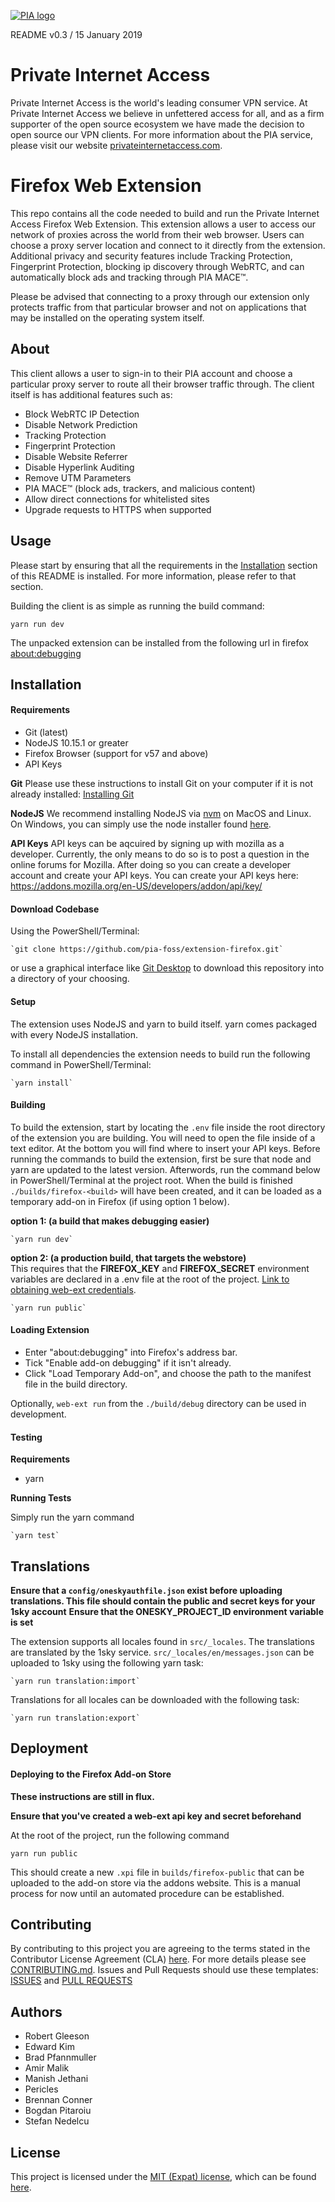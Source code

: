 [![PIA logo][pia-image]][pia-url]

README v0.3 / 15 January 2019

# Private Internet Access
Private Internet Access is the world's leading consumer VPN service. At Private Internet Access we believe in unfettered access for all, and as a firm supporter of the open source ecosystem we have made the decision to open source our VPN clients. For more information about the PIA service, please visit our website [privateinternetaccess.com](https://privateinternetaccess.com).


# Firefox Web Extension
This repo contains all the code needed to build and run the Private Internet Access Firefox Web Extension. This extension allows a user to access our network of proxies across the world from their web browser. Users can choose a proxy server location and connect to it directly from the extension. Additional privacy and security features include Tracking Protection, Fingerprint Protection, blocking ip discovery through WebRTC, and can automatically block ads and tracking through PIA MACE™.

Please be advised that connecting to a proxy through our extension only protects traffic from that particular browser and not on applications that may be installed on the operating system itself.


## About
This client allows a user to sign-in to their PIA account and choose a particular proxy server to route all their browser traffic through. The client itself is has additional features such as:
 - Block WebRTC IP Detection
 - Disable Network Prediction
 - Tracking Protection
 - Fingerprint Protection
 - Disable Website Referrer
 - Disable Hyperlink Auditing
 - Remove UTM Parameters
 - PIA MACE™ (block ads, trackers, and malicious content)
 - Allow direct connections for whitelisted sites
 - Upgrade requests to HTTPS when supported


## Usage
Please start by ensuring that all the requirements in the [Installation](#installation) section of this README is installed. For more information, please refer to that section.

Building the client is as simple as running the build command:

  `yarn run dev`

The unpacked extension can be installed from the following url in firefox [about:debugging](about:debugging)


## Installation
#### Requirements
 - Git (latest)
 - NodeJS 10.15.1 or greater
 - Firefox Browser (support for v57 and above)
 - API Keys

**Git**
Please use these instructions to install Git on your computer if it is not already installed: [Installing Git](https://gist.github.com/derhuerst/1b15ff4652a867391f03)

**NodeJS**
We recommend installing NodeJS via [nvm](https://github.com/creationix/nvm) on MacOS and Linux. On Windows, you can simply use the node installer found [here](https://nodejs.org/en/).

**API Keys**
API keys can be aqcuired by signing up with mozilla as a developer. Currently, the only means to do so is to post a question in the online forums for Mozilla. After doing so you can create a developer account and create your API keys. You can create your API keys here: https://addons.mozilla.org/en-US/developers/addon/api/key/

#### Download Codebase
Using the PowerShell/Terminal:

    `git clone https://github.com/pia-foss/extension-firefox.git`

or use a graphical interface like [Git Desktop](https://desktop.github.com/) to download this repository into a directory of your choosing.


#### Setup
The extension uses NodeJS and yarn to build itself. yarn comes packaged with every NodeJS installation.

To install all dependencies the extension needs to build run the following command in PowerShell/Terminal:

    `yarn install`

#### Building
To build the extension, start by locating the `.env` file inside the root directory of the extension you are building. You will need to open the file inside of a text editor. At the bottom you will find where to insert your API keys. Before running the commands to build the extension, first be sure that node and yarn are updated to the latest version. Afterwords, run the command below in PowerShell/Terminal at the project root. When the build is finished `./builds/firefox-<build>` will have been created, and it can be loaded as a temporary add-on in Firefox (if using option 1 below).

  **option 1: (a build that makes debugging easier)**

    `yarn run dev`

  **option 2: (a production build, that targets the webstore)**  
  This requires that the **FIREFOX_KEY** and **FIREFOX_SECRET** environment variables are declared in a .env file at the root of the project. [Link to obtaining web-ext credentials](https://developer.mozilla.org/en-US/docs/Mozilla/Add-ons/WebExtensions/Getting_started_with_web-ext#Signing_your_extension_for_distribution).

    `yarn run public`


#### Loading Extension

  * Enter "about:debugging" into Firefox's address bar.
  * Tick "Enable add-on debugging" if it isn't already.
  * Click "Load Temporary Add-on", and choose the path to the manifest file in the build directory.

  Optionally, `web-ext run` from the `./build/debug` directory can be used in development.

#### Testing

**Requirements**

- yarn

**Running Tests**

Simply run the yarn command

    `yarn test`

## Translations

**Ensure that a `config/oneskyauthfile.json` exist before uploading translations. This file should contain the public and secret keys for your 1sky account**
**Ensure that the ONESKY_PROJECT_ID environment variable is set**

The extension supports all locales found in `src/_locales`. The translations are
translated by the 1sky service. `src/_locales/en/messages.json` can be uploaded to 1sky
using the following yarn task:

    `yarn run translation:import`

Translations for all locales can be downloaded with the following task:

    `yarn run translation:export`

## Deployment

#### Deploying to the Firefox Add-on Store

**These instructions are still in flux.**

**Ensure that you've created a web-ext api key and secret beforehand**

At the root of the project, run the following command

`yarn run public`

This should create a new `.xpi` file in `builds/firefox-public` that can be uploaded to the add-on store via the addons website. This is a manual process for now until an automated procedure can be established.


## Contributing
By contributing to this project you are agreeing to the terms stated in the Contributor License Agreement (CLA) [here](/CLA.rst). For more details please see  [CONTRIBUTING.md](/.github/CONTRIBUTING.md). Issues and Pull Requests should use these templates: [ISSUES](/.github/ISSUE_TEMPLATE.md) and [PULL REQUESTS](/.github/PULL_REQUEST_TEMPLATE.md)


## Authors
 - Robert Gleeson
 - Edward Kim
 - Brad Pfannmuller
 - Amir Malik
 - Manish Jethani
 - Pericles
 - Brennan Conner
 - Bogdan Pitaroiu
 - Stefan Nedelcu

## License
This project is licensed under the [MIT (Expat) license](https://choosealicense.com/licenses/mit/), which can be found [here](/LICENSE).

<!-- Markdown link & img dfn's -->
[pia-image]: https://www.privateinternetaccess.com/assets/PIALogo2x-0d1e1094ac909ea4c93df06e2da3db4ee8a73d8b2770f0f7d768a8603c62a82f.png
[pia-url]: https://www.privateinternetaccess.com/
[wiki]: https://en.wikipedia.org/wiki/Private_Internet_Access
